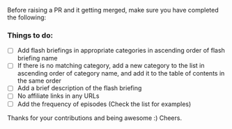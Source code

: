 Before raising a PR and it getting merged, make sure you have completed the following:

### Things to do:

- [ ] Add flash briefings in appropriate categories in ascending order of flash briefing name
- [ ] If there is no matching category, add a new category to the list in ascending order of category name, and add it to the table of contents in the same order
- [ ] Add a brief description of the flash briefing
- [ ] No affiliate links in any URLs
- [ ] Add the frequency of episodes (Check the list for examples)

Thanks for your contributions and being awesome :) Cheers.

